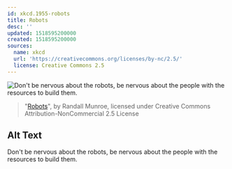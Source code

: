 ```yaml
---
id: xkcd.1955-robots
title: Robots
desc: ''
updated: 1518595200000
created: 1518595200000
sources:
  name: xkcd
  url: 'https://creativecommons.org/licenses/by-nc/2.5/'
  license: Creative Commons 2.5
---
```

![Don't be nervous about the robots, be nervous about the people with the resources to build them.](https://imgs.xkcd.com/comics/robots.png)
> "[Robots](https://xkcd.com/1955/)", by Randall Munroe, licensed under Creative Commons Attribution-NonCommercial 2.5 License

## Alt Text
Don't be nervous about the robots, be nervous about the people with the resources to build them.
